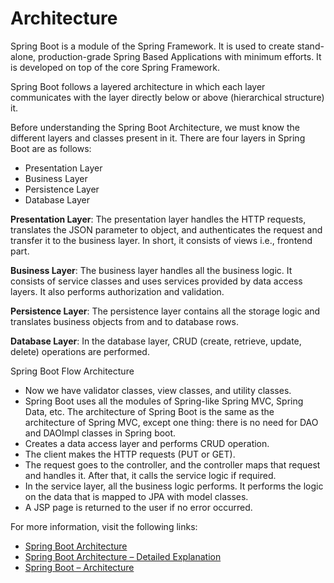 # Architecture

Spring Boot is a module of the Spring Framework. It is used to create stand-alone, production-grade Spring Based Applications with minimum efforts. It is developed on top of the core Spring Framework.

Spring Boot follows a layered architecture in which each layer communicates with the layer directly below or above (hierarchical structure) it.

Before understanding the Spring Boot Architecture, we must know the different layers and classes present in it. There are four layers in Spring Boot are as follows:

- Presentation Layer
- Business Layer
- Persistence Layer
- Database Layer

**Presentation Layer**: The presentation layer handles the HTTP requests, translates the JSON parameter to object, and authenticates the request and transfer it to the business layer. In short, it consists of views i.e., frontend part.

**Business Layer**: The business layer handles all the business logic. It consists of service classes and uses services provided by data access layers. It also performs authorization and validation.

**Persistence Layer**: The persistence layer contains all the storage logic and translates business objects from and to database rows.

**Database Layer**: In the database layer, CRUD (create, retrieve, update, delete) operations are performed.

Spring Boot Flow Architecture

- Now we have validator classes, view classes, and utility classes.
- Spring Boot uses all the modules of Spring-like Spring MVC, Spring Data, etc. The architecture of Spring Boot is the same as the architecture of Spring MVC, except one thing: there is no need for DAO and DAOImpl classes in Spring boot.
- Creates a data access layer and performs CRUD operation.
- The client makes the HTTP requests (PUT or GET).
- The request goes to the controller, and the controller maps that request and handles it. After that, it calls the service logic if required.
- In the service layer, all the business logic performs. It performs the logic on the data that is mapped to JPA with model classes.
- A JSP page is returned to the user if no error occurred.



For more information, visit the following links:

- [Spring Boot Architecture](https://www.javatpoint.com/spring-boot-architecture)
- [Spring Boot Architecture – Detailed Explanation](https://www.interviewbit.com/blog/spring-boot-architecture#:~:text=Spring%20Boot%20uses%20a%20hierarchical,above%20it%20(%20hierarchical%20structure).)
- [Spring Boot – Architecture](https://www.geeksforgeeks.org/spring-boot-architecture/)





